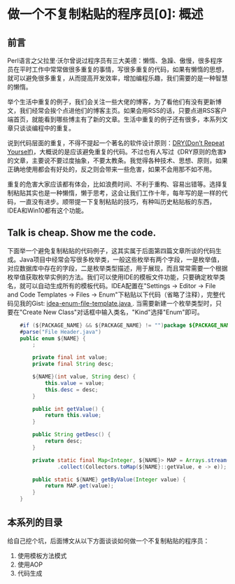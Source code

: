 # 做一个不复制粘贴的程序员[0]: 概述

## 前言
Perl语言之父拉里·沃尔曾说过程序员有三大美德：懒惰、急躁、傲慢，很多程序员在平时工作中常常做很多重复的事情，写很多重复的代码，如果有懒惰的思想，就可以避免很多重复，从而提高开发效率，增加编程乐趣，我们需要的是一种智慧的懒惰。

举个生活中重复的例子，我们会关注一些大佬的博客，为了看他们有没有更新博文，我们经常会挨个点进他们的博客主页。如果会用RSS的话，只要点进RSS客户端首页，就能看到哪些博主有了新的文章。生活中重复的例子还有很多，本系列文章只谈谈编程中的重复。

说到代码层面的重复，不得不提起一个著名的软件设计原则：[DRY(Don’t Repeat Yourself)](https://en.wikipedia.org/wiki/Don%27t_repeat_yourself)，大概说的是应该避免重复的代码。不过也有人写过《DRY原则的危害》的文章，主要说不要过度抽象，不要太教条。我觉得各种技术、思想、原则，如果正确地使用都会有好处的，反之则会带来一些危害，如果不会用那不如不用。

重复的危害大家应该都有体会，比如浪费时间、不利于重构、容易出错等。选择复制粘贴其实也是一种懒惰，懒于思考，这会让我们工作十年，每年写的是一样的代码，一直没有进步。顺带提一下复制粘贴的技巧，有种叫历史粘贴板的东西，IDEA和Win10都有这个功能。

## Talk is cheap. Show me the code. 

下面举一个避免复制粘贴的代码例子，这其实属于后面第四篇文章所谈的代码生成。Java项目中经常会写很多枚举类，一般这些枚举有两个字段，一是枚举值，对应数据库中存在的字段，二是枚举类型描述，用于展现，而且常常需要一个根据枚举值获取枚举实例的方法。我们可以使用IDE的模板文件功能，只要确定枚举类名，就可以自动生成所有的模板代码。IDEA配置在"Settings -> Editor -> File and Code Templates -> Files -> Enum"下粘贴以下代码（省略了注释），完整代码见我的Gist: [idea-enum-file-template.java ](https://gist.github.com/codethereforam/b722eccaba1e41acbe48c1d3070525e5). 当需要新建一个枚举类型时，只要在"Create New Class"对话框中输入类名，"Kind"选择"Enum"即可。

```java
    #if (${PACKAGE_NAME} && ${PACKAGE_NAME} != "")package ${PACKAGE_NAME};#end
    #parse("File Header.java")
    public enum ${NAME} {
        ;

        private final int value;
        private final String desc;

        ${NAME}(int value, String desc) {
            this.value = value;
            this.desc = desc;
        }

        public int getValue() {
            return this.value;
        }

        public String getDesc() {
            return desc;
        }

        private static final Map<Integer, ${NAME}> MAP = Arrays.stream(${NAME}.values())
                .collect(Collectors.toMap(${NAME}::getValue, e -> e));

        public static ${NAME} getByValue(Integer value) {
            return MAP.get(value);
        }
    }
```

## 本系列的目录
给自己挖个坑，后面博文从以下方面谈谈如何做一个不复制粘贴的程序员：
1. 使用模板方法模式
2. 使用AOP
3. 代码生成